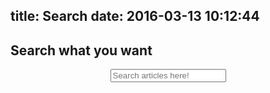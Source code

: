 title: Search
date: 2016-03-13 10:12:44
---
## Search what you want
<div style="text-align: center">
	<input type="text" id="local-search-input" name="q" results="0" placeholder="Search articles here!" class="search-input">
</div>
<div id="local-search-result"></div>
<script src="/js/search.js"></script> 
<script type="text/javascript">      
 var path = "/search.xml";
 searchFunc(path, 'local-search-input', 'local-search-result');
</script>